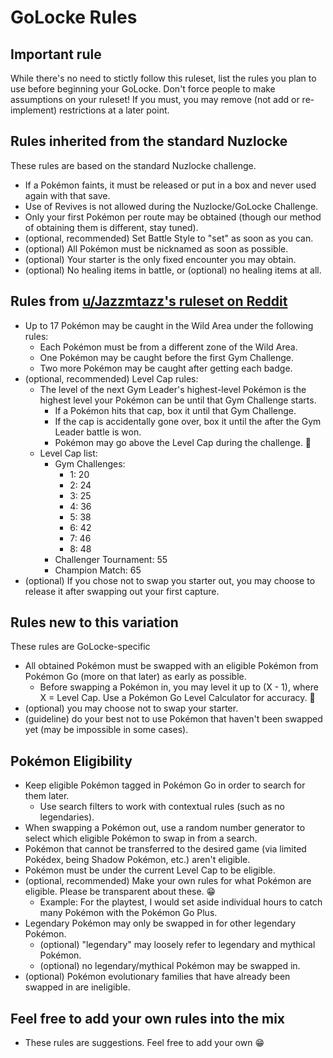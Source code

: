 # GoLocke Rules

## Important rule
While there's no need to stictly follow this ruleset, list the rules you plan to use before beginning your GoLocke. Don't force people to make assumptions on your ruleset! If you must, you may remove (not add or re-implement) restrictions at a later point.

## Rules inherited from the standard Nuzlocke
These rules are based on the standard Nuzlocke challenge.
- If a Pokémon faints, it must be released or put in a box and never used again with that save.
- Use of Revives is not allowed during the Nuzlocke/GoLocke Challenge.
- Only your first Pokémon per route may be obtained (though our method of obtaining them is different, stay tuned).
- (optional, recommended) Set Battle Style to "set" as soon as you can.
- (optional) All Pokémon must be nicknamed as soon as possible.
- (optional) Your starter is the only fixed encounter you may obtain.
- (optional) No healing items in battle, or (optional) no healing items at all.

## Rules from [u/Jazzmtazz's ruleset on Reddit](https://www.reddit.com/r/nuzlocke/comments/h7rhth/sword_and_shield_nuzlocke_rules_solved/)
- Up to 17 Pokémon may be caught in the Wild Area under the following rules:
  - Each Pokémon must be from a different zone of the Wild Area.
  - One Pokémon may be caught before the first Gym Challenge.
  - Two more Pokémon may be caught after getting each badge.
- (optional, recommended) Level Cap rules:
  - The level of the next Gym Leader's highest-level Pokémon is the highest level your Pokémon can be until that Gym Challenge starts.
    - If a Pokémon hits that cap, box it until that Gym Challenge.
    - If the cap is accidentally gone over, box it until the after the Gym Leader battle is won.
    - Pokémon may go above the Level Cap during the challenge. 🙂
  - Level Cap list:
    - Gym Challenges:
      - 1: 20
      - 2: 24
      - 3: 25
      - 4: 36
      - 5: 38
      - 6: 42
      - 7: 46
      - 8: 48
    - Challenger Tournament: 55
    - Champion Match: 65
- (optional) If you chose not to swap you starter out, you may choose to release it after swapping out your first capture.
## Rules new to this variation
These rules are GoLocke-specific
- All obtained Pokémon must be swapped with an eligible Pokémon from Pokémon Go (more on that later) as early as possible.
  - Before swapping a Pokémon in, you may level it up to (X - 1), where X = Level Cap. Use a Pokémon Go Level Calculator for accuracy. 🙂
- (optional) you may choose not to swap your starter.
- (guideline) do your best not to use Pokémon that haven't been swapped yet (may be impossible in some cases).

## Pokémon Eligibility
- Keep eligible Pokémon tagged in Pokémon Go in order to search for them later.
  - Use search filters to work with contextual rules (such as no legendaries).
- When swapping a Pokémon out, use a random number generator to select which eligible Pokémon to swap in from a search.
- Pokémon that cannot be transferred to the desired game (via limited Pokédex, being Shadow Pokémon, etc.) aren't eligible.
- Pokémon must be under the current Level Cap to be eligible.
- (optional, recommended) Make your own rules for what Pokémon are eligible. Please be transparent about these. 😁
  - Example: For the playtest, I would set aside individual hours to catch many Pokémon with the Pokémon Go Plus.
- Legendary Pokémon may only be swapped in for other legendary Pokémon.
  - (optional) "legendary" may loosely refer to legendary and mythical Pokémon.
  - (optional) no legendary/mythical Pokémon may be swapped in.
- (optional) Pokémon evolutionary families that have already been swapped in are ineligible.

## Feel free to add your own rules into the mix
- These rules are suggestions. Feel free to add your own 😁
